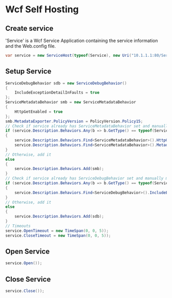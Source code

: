 # Wcf Self Hosting

## Create service

'Service' is a Wcf Service Application containing the service information and the Web.config file.

```csharp
var service = new ServiceHost(typeof(Service), new Uri("10.1.1.1:80/Service"));
```

## Setup Service

```csharp
ServiceDebugBehavior sdb = new ServiceDebugBehavior()
{
    IncludeExceptionDetailInFaults = true
};
ServiceMetadataBehavior smb = new ServiceMetadataBehavior
{
    HttpGetEnabled = true
};
smb.MetadataExporter.PolicyVersion = PolicyVersion.Policy15;
// Check if service already has ServiceMetadataBehavior set and manually modify it if so
if (service.Description.Behaviors.Any(b => b.GetType() == typeof(ServiceMetadataBehavior)))
{
    service.Description.Behaviors.Find<ServiceMetadataBehavior>().HttpGetEnabled = true;
    service.Description.Behaviors.Find<ServiceMetadataBehavior>().MetadataExporter.PolicyVersion = PolicyVersion.Policy15;
}
// Otherwise, add it
else
{
    service.Description.Behaviors.Add(smb);
}
// Check if service already has ServiceDebugBehavior set and manually modify it if so
if (service.Description.Behaviors.Any(b => b.GetType() == typeof(ServiceDebugBehavior)))
{
    service.Description.Behaviors.Find<ServiceDebugBehavior>().IncludeExceptionDetailInFaults = true;
}
// Otherwise, add it
else
{
    service.Description.Behaviors.Add(sdb);
}
// Timeouts
service.OpenTimeout = new TimeSpan(0, 0, 5));
service.CloseTimeout = new TimeSpan(0, 0, 5));
```

## Open Service

```csharp
service.Open());
```

## Close Service

```csharp
service.Close());
```

